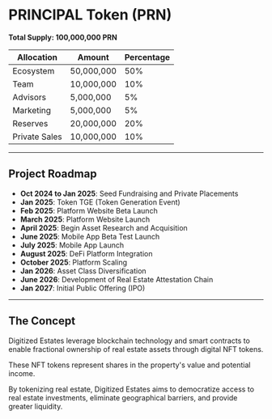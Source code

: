 # PRINCIPAL Token (PRN)

**Total Supply: 100,000,000 PRN**

| Allocation     | Amount       | Percentage |
| -------------- | ------------ | ---------- |
| Ecosystem      | 50,000,000   | 50%        |
| Team           | 10,000,000   | 10%        |
| Advisors       | 5,000,000    | 5%         |
| Marketing      | 5,000,000    | 5%         |
| Reserves       | 20,000,000   | 20%        |
| Private Sales  | 10,000,000   | 10%        |

---

## Project Roadmap

- **Oct 2024 to Jan 2025**: Seed Fundraising and Private Placements
- **Jan 2025**: Token TGE (Token Generation Event)
- **Feb 2025**: Platform Website Beta Launch
- **March 2025**: Platform Website Launch
- **April 2025**: Begin Asset Research and Acquisition
- **June 2025**: Mobile App Beta Test Launch
- **July 2025**: Mobile App Launch
- **August 2025**: DeFi Platform Integration
- **October 2025**: Platform Scaling
- **Jan 2026**: Asset Class Diversification
- **June 2026**: Development of Real Estate Attestation Chain
- **Jan 2027**: Initial Public Offering (IPO)

---

## The Concept

Digitized Estates leverage blockchain technology and smart contracts to enable fractional ownership of real estate assets through digital NFT tokens.

These NFT tokens represent shares in the property's value and potential income.

By tokenizing real estate, Digitized Estates aims to democratize access to real estate investments, eliminate geographical barriers, and provide greater liquidity.
